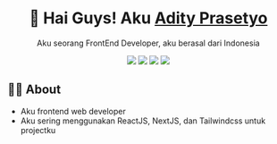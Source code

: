 <!-- Header -->
<h1 align="center">👋 Hai Guys! Aku <a href="https://github.com/yourusername" target="_blank">Adity Prasetyo</a></h1>
<p align="center">Aku seorang FrontEnd Developer, aku berasal dari Indonesia</p>

<!-- Badges -->
<p align="center">
  <img src="https://img.shields.io/badge/JavaScript-F7DF1E?style=for-the-badge&logo=javascript&logoColor=black"/>
  <img src="https://img.shields.io/badge/React-61DAFB?style=for-the-badge&logo=react&logoColor=black"/>
  <img src="https://img.shields.io/badge/Next.js-000000?style=for-the-badge&logo=next.js&logoColor=white"/>
  <img src="https://img.shields.io/badge/Tailwind%20CSS-38B2AC?style=for-the-badge&logo=tailwind-css&logoColor=white"/>
</p>

<!-- About Section -->
## 🧑‍💻 About
- Aku frontend web developer
- Aku sering menggunakan ReactJS, NextJS, dan Tailwindcss untuk projectku
